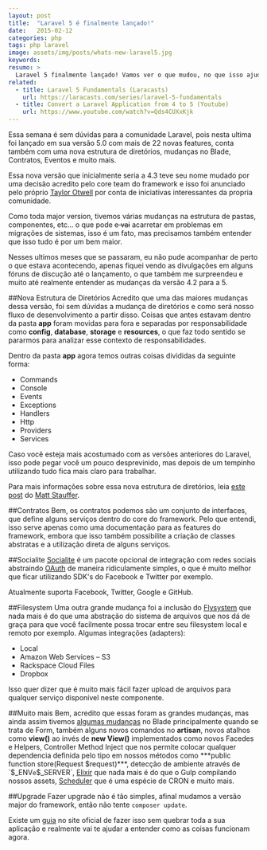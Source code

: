 ```yaml
---
layout: post
title:  "Laravel 5 é finalmente lançado!"
date:   2015-02-12
categories: php
tags: php laravel
image: assets/img/posts/whats-new-laravel5.jpg
keywords:
resumo: >
  Laravel 5 finalmente lançado! Vamos ver o que mudou, no que isso ajuda em nosso workflow, quais são os novas features para nós desenvolvedores, e como fazer upgrade sem quebrar sua aplicação.
related:
  - title: Laravel 5 Fundamentals (Laracasts)
    url: https://laracasts.com/series/laravel-5-fundamentals
  - title: Convert a Laravel Application from 4 to 5 (Youtube)
    url: https://www.youtube.com/watch?v=Qds4CUXxKjk
---
```

Essa semana é sem dúvidas para a comunidade Laravel, pois nesta ultima foi lançado em sua versão 5.0 com mais de 22 novas features, conta também com uma nova estrutura de diretórios, mudanças no Blade, Contratos, Eventos e muito mais.

Essa nova versão que inicialmente seria a 4.3 teve seu nome mudado por uma decisão acredito pelo core team do framework e isso foi anunciado pelo próprio [Taylor Otwell](https://twitter.com/taylorotwell) por conta de iniciativas interessantes da propria comunidade.

Como toda major version, tivemos várias mudanças na estrutura de pastas, componentes, etc... o que pode <del>e vai</del> acarretar em problemas em migrações de sistemas, isso é um fato, mas precisamos também entender que isso tudo é por um bem maior.

Nesses ultimos meses que se passaram, eu não pude acompanhar de perto o que estava acontecendo, apenas fiquei vendo as divulgações em alguns fóruns de discução até o lançamento, o que também me surpreendeu e muito até realmente entender as mudanças da versão 4.2 para a 5.

##Nova Estrutura de Diretórios
Acredito que uma das maiores mudanças dessa versão, foi sem dúvidas a mudança de diretórios e como será nosso fluxo de desenvolvimento a partir disso. Coisas que antes estavam dentro da pasta **app** foram movidas para fora e separadas por responsabilidade como **config**, **database**, **storage** e **resources**, o que faz todo sentido se pararmos para analizar esse contexto de responsabilidades.

Dentro da pasta **app** agora temos outras coisas divididas da seguinte forma:

- Commands
- Console
- Events
- Exceptions
- Handlers
- Http
- Providers
- Services

Caso você esteja mais acostumado com as versões anteriores do Laravel, isso pode pegar você um pouco desprevinido, mas depois de um tempinho utilizando tudo fica mais claro para trabalhar.

Para mais informações sobre essa nova estrutura de diretórios, leia [este post](https://mattstauffer.co/blog/laravel-5.0-directory-structure-and-namespace) do [Matt Stauffer](https://twitter.com/stauffermatt).

##Contratos
Bem, os contratos podemos são um conjunto de interfaces, que define alguns serviços dentro do core do framework. Pelo que entendi, isso serve apenas como uma documentação para as features do framework, embora que isso também possibilite a criação de classes abstratas e a utilização direta de alguns serviços.

##Socialite
[Socialite](http://laravel.com/docs/master/authentication#social-authentication) é um pacote opcional de integração com redes sociais abstraindo [OAuth](http://en.wikipedia.org/wiki/OAuth) de maneira ridiculamente simples, o que é muito melhor que ficar utilizando SDK's do Facebook e Twitter por exemplo.

Atualmente suporta Facebook, Twitter, Google e GitHub.

##Filesystem
Uma outra grande mudança foi a inclusão do [Flysystem](https://github.com/thephpleague/flysystem) que nada mais é do que uma abstração do sistema de arquivos que nos dá de graça para que você facilmente possa trocar entre seu filesystem local e remoto por exemplo. Algumas integrações (adapters):

- Local
- Amazon Web Services – S3
- Rackspace Cloud Files
- Dropbox

Isso quer dizer que é muito mais fácil fazer upload de arquivos para qualquer serviço disponível neste componente.

##Muito mais
Bem, acredito que essas foram as grandes mudanças, mas ainda assim tivemos [algumas mudanças](http://laravel.com/docs/5.0/templates#other-blade-control-structures) no Blade principalmente quando se trata de Form, também alguns novos comandos no **artisan**, novos atalhos como **view()** ao invés de **new View()** implementados como novos Facedes e Helpers, Controller Method Inject que nos permite colocar qualquer dependencia definida pelo tipo em nossos métodos como ***public function store(Request $request)***, detecção de ambiente através de `$_ENV` e `$_SERVER`, [Elixir](http://laravel.com/docs/master/elixir) que nada mais é do que o Gulp compilando nossos assets, [Scheduler](http://laravel.com/docs/master/scheduling) que é uma espécie de CRON e muito mais.

##Upgrade
Fazer upgrade não é tão simples, afinal mudamos a versão major do framework, então não tente `composer update`.

Existe um [guia](http://laravel.com/docs/master/upgrade) no site oficial de fazer isso sem quebrar toda a sua aplicação e realmente vai te ajudar a entender como as coisas funcionam agora.